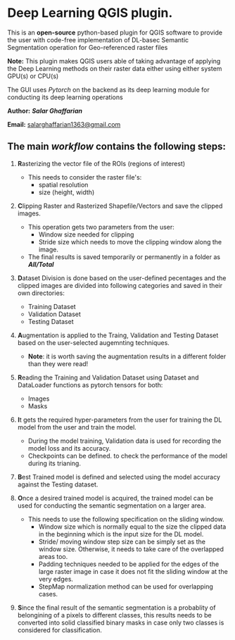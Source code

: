 # **Deep Learning QGIS plugin.**

This is an **open-source** python-based plugin for QGIS software to provide the user with code-free implementation of DL-basec Semantic Segmentation operation for Geo-referenced raster files

**Note:** This plugin makes QGIS users able of taking advantage of applying the Deep Learning methods on their raster data either using either system GPU(s) or CPU(s)

The GUI uses *Pytorch* on the backend as its deep learning module for conducting its deep learning operations

**Author:** ___Salar Ghaffarian___   
    
**Email:** salarghaffarian1363@gmail.com


## The main ***workflow*** contains the following steps:

1. **R**asterizing the vector file of the ROIs (regions of interest)

    * This needs to consider the raster file's:
        - spatial resolution 
        - size (height, width)
   
1. **C**lipping Raster and Rasterized Shapefile/Vectors and save the clipped images.
    * This operation gets two parameters from the user:
        - Window size needed for clipping
        - Stride size which needs to move the clipping window along the image.
    * The final results is saved temporarily or permanently in a folder as ***All/Total*** 
   
1. **D**ataset Division is done based on the user-defined pecentages and the clipped images are divided into following categories and saved in their own directories:
    - Training Dataset
    - Validation Dataset
    - Testing Dataset
   
1. **A**ugmentation is applied to the Traing, Validation and Testing Dataset based on the user-selected augemnting techniques. 
    - **Note**: it is worth saving the augmentation results in a different folder than they were read!
   
1. **R**eading the Training and Validation Dataset using Dataset and DataLoader functions as pytorch tensors for both:
    - Images
    - Masks
    
1. **I**t gets the required hyper-parameters from the user for training the DL model from the user and train the model.
    - During the model training, Validation data is used for recording the model loss and its accuracy.
    - Checkpoints can be defined. to check the performance of the model during its trianing.
     
1. **B**est Trained model is defined and selected using the model accuracy against the Testing dataset.
    
1. **O**nce a desired trained model is acquired, the trained model can be used for conducting the semantic segmentation on a larger area.
    - This needs to use the following specification on the sliding window.
        - Window size which is normally equal to the size the clipped data in the beginning which is the input size for the DL model.
        - Stride/ moving window step size can be simply set as the window size. Otherwise, it needs to take care of the overlapped areas too.
        - Padding techniques needed to be applied for the edges of the large raster image in case it does not fit the sliding window at the very edges. 
        - StepMap normalization method can be used for overlapping cases.  
    
1. **S**ince the final result of the semantic segmentation is a probablity of belongining of a pixels to different classes, this results needs to be converted into solid classified binary masks in case only two classes is considered for classification.
    





 


